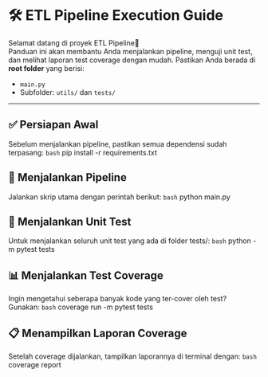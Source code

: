 # 🛠️ ETL Pipeline Execution Guide

Selamat datang di proyek ETL Pipeline🎉  
Panduan ini akan membantu Anda menjalankan pipeline, menguji unit test, dan melihat laporan test coverage dengan mudah. 
Pastikan Anda berada di **root folder** yang berisi:

- `main.py`  
- Subfolder: `utils/` dan `tests/`

---
 ## ✅ Persiapan Awal
 
Sebelum menjalankan pipeline, pastikan semua dependensi sudah terpasang:
```bash```
pip install -r requirements.txt

## 🚀 Menjalankan Pipeline

Jalankan skrip utama dengan perintah berikut:
```bash```
python main.py

## 🧪 Menjalankan Unit Test

Untuk menjalankan seluruh unit test yang ada di folder tests/:
```bash```
python -m pytest tests

## 📊 Menjalankan Test Coverage

Ingin mengetahui seberapa banyak kode yang ter-cover oleh test? Gunakan:
```bash```
coverage run -m pytest tests

## 📋 Menampilkan Laporan Coverage

Setelah coverage dijalankan, tampilkan laporannya di terminal dengan:
```bash```
coverage report

